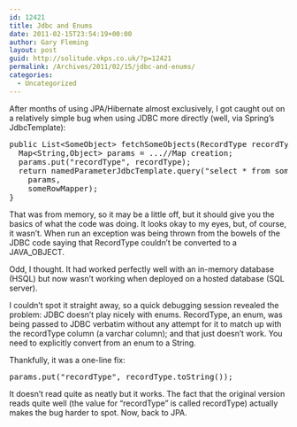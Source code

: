 ```yaml
---
id: 12421
title: Jdbc and Enums
date: 2011-02-15T23:54:19+00:00
author: Gary Fleming
layout: post
guid: http://solitude.vkps.co.uk/?p=12421
permalink: /Archives/2011/02/15/jdbc-and-enums/
categories:
  - Uncategorized
---
```

After months of using JPA/Hibernate almost exclusively, I got caught out on a relatively simple bug when using JDBC more directly (well, via Spring&#8217;s JdbcTemplate):

<pre class="brush: java; title: ; notranslate" title="">public List&lt;SomeObject&gt; fetchSomeObjects(RecordType recordType) {
  Map&lt;String,Object&gt; params = ...//Map creation;
  params.put("recordType", recordType);
  return namedParameterJdbcTemplate.query("select * from someObject where recordType =  :recordType",
    params,
    someRowMapper);
}</pre>

That was from memory, so it may be a little off, but it should give you the basics of what the code was doing. It looks okay to my eyes, but, of course, it wasn&#8217;t. When run an exception was being thrown from the bowels of the JDBC code saying that RecordType couldn&#8217;t be converted to a JAVA_OBJECT.

Odd, I thought. It had worked perfectly well with an in-memory database (HSQL) but now wasn&#8217;t working when deployed on a hosted database (SQL server).

I couldn&#8217;t spot it straight away, so a quick debugging session revealed the problem: JDBC doesn&#8217;t play nicely with enums. RecordType, an enum, was being passed to JDBC verbatim without any attempt for it to match up with the recordType column (a varchar column); and that just doesn&#8217;t work. You need to explicitly convert from an enum to a String.

Thankfully, it was a one-line fix:

<pre class="brush: java; title: ; notranslate" title="">params.put("recordType", recordType.toString());
</pre>

It doesn&#8217;t read quite as neatly but it works. The fact that the original version reads quite well (the value for &#8220;recordType&#8221; is called recordType) actually makes the bug harder to spot. Now, back to JPA.